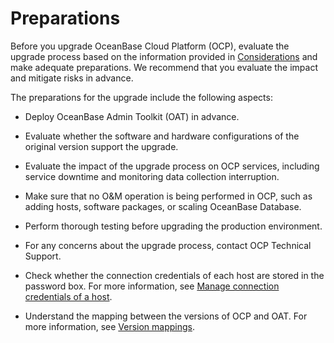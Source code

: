 # Preparations

Before you upgrade OceanBase Cloud Platform (OCP), evaluate the upgrade process based on the information provided in [Considerations](200.upgrade-notice.md) and make adequate preparations. We recommend that you evaluate the impact and mitigate risks in advance.

The preparations for the upgrade include the following aspects:

* Deploy OceanBase Admin Toolkit (OAT) in advance.

* Evaluate whether the software and hardware configurations of the original version support the upgrade.

* Evaluate the impact of the upgrade process on OCP services, including service downtime and monitoring data collection interruption.

* Make sure that no O&M operation is being performed in OCP, such as adding hosts, software packages, or scaling OceanBase Database.

* Perform thorough testing before upgrading the production environment.

* For any concerns about the upgrade process, contact OCP Technical Support.

* Check whether the connection credentials of each host are stored in the password box. For more information, see [Manage connection credentials of a host](../../1600.system-management-features/700.manage-password-box/100.create-a-credential.md).

* Understand the mapping between the versions of OCP and OAT. For more information, see [Version mappings](600.upgrade-appendix/200.version-supporting-relationship.md).
